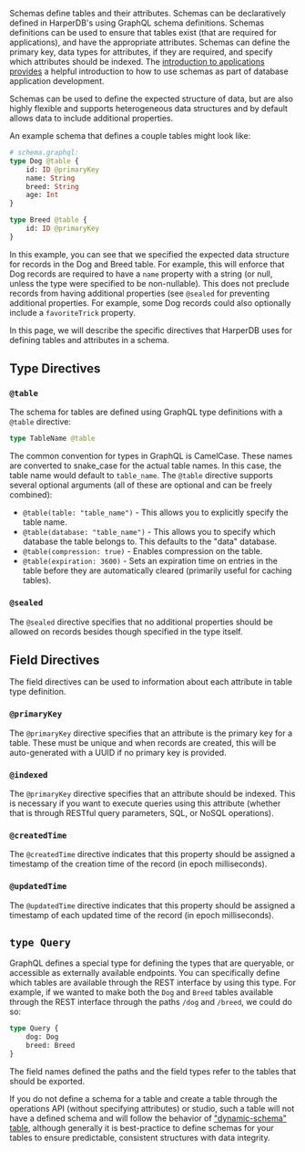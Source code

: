 Schemas define tables and their attributes. Schemas can be declaratively defined in HarperDB's using GraphQL schema definitions. Schemas definitions can be used to ensure that tables exist (that are required for applications), and have the appropriate attributes. Schemas can define the primary key, data types for attributes, if they are required, and specify which attributes should be indexed. The [introduction to applications provides](../applications) a helpful introduction to how to use schemas as part of database application development.

Schemas can be used to define the expected structure of data, but are also highly flexible and supports heterogeneous data structures and by default allows data to include additional properties. 

An example schema that defines a couple tables might look like:

```graphql
# schema.graphql:
type Dog @table {
	id: ID @primaryKey
	name: String
	breed: String
	age: Int
}

type Breed @table {
	id: ID @primaryKey
}
```
In this example, you can see that we specified the expected data structure for records in the Dog and Breed table. For example, this will enforce that Dog records are required to have a `name` property with a string (or null, unless the type were specified to be non-nullable). This does not preclude records from having additional properties (see `@sealed` for preventing additional properties. For example, some Dog records could also optionally include a `favoriteTrick` property. 

In this page, we will describe the specific directives that HarperDB uses for defining tables and attributes in a schema.

## Type Directives

### `@table`
The schema for tables are defined using GraphQL type definitions with a `@table` directive:

```graphql
type TableName @table
```

The common convention for types in GraphQL is CamelCase. These names are converted to snake_case for the actual table names. In this case, the table name would default to `table_name`. The `@table` directive supports several optional arguments (all of these are optional and can be freely combined):

* `@table(table: "table_name")` - This allows you to explicitly specify the table name.
* `@table(database: "table_name")` - This allows you to specify which database the table belongs to. This defaults to the "data" database.
* `@table(compression: true)` - Enables compression on the table.
* `@table(expiration: 3600)` - Sets an expiration time on entries in the table before they are automatically cleared (primarily useful for caching tables).

### `@sealed`
The `@sealed` directive specifies that no additional properties should be allowed on records besides though specified in the type itself.

## Field Directives

The field directives can be used to information about each attribute in table type definition.

### `@primaryKey`

The `@primaryKey` directive specifies that an attribute is the primary key for a table. These must be unique and when records are created, this will be auto-generated with a UUID if no primary key is provided.

### `@indexed`
The `@primaryKey` directive specifies that an attribute should be indexed. This is necessary if you want to execute queries using this attribute (whether that is through RESTful query parameters, SQL, or NoSQL operations).

### `@createdTime`
The `@createdTime` directive indicates that this property should be assigned a timestamp of the creation time of the record (in epoch milliseconds).

### `@updatedTime`
The `@updatedTime` directive indicates that this property should be assigned a timestamp of each updated time of the record (in epoch milliseconds).

## `type Query`
GraphQL defines a special type for defining the types that are queryable, or accessible as externally available endpoints. You can specifically define which tables are available through the REST interface by using this type. For example, if we wanted to make both the `Dog` and `Breed` tables available through the REST interface through the paths `/dog` and `/breed`, we could do so:

```graphql
type Query {
	dog: Dog
	breed: Breed
}
```
The field names defined the paths and the field types refer to the tables that should be exported.

If you do not define a schema for a table and create a table through the operations API (without specifying attributes) or studio, such a table will not have a defined schema and will follow the behavior of ["dynamic-schema" table](./dynamic-schema.md), although generally it is best-practice to define schemas for your tables to ensure predictable, consistent structures with data integrity.